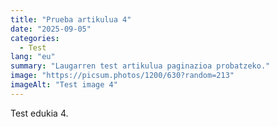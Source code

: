 ```yaml
---
title: "Prueba artikulua 4"
date: "2025-09-05"
categories:
  - Test
lang: "eu"
summary: "Laugarren test artikulua paginazioa probatzeko."
image: "https://picsum.photos/1200/630?random=213"
imageAlt: "Test image 4"
---
```


Test edukia 4.
